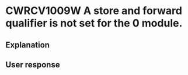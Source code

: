 # CWRCV1009W A store and forward qualifier is not set for the 0 module.

## Explanation

## User response